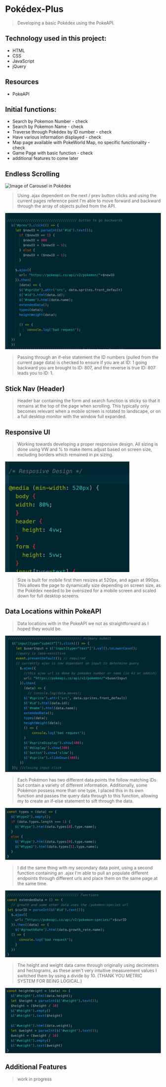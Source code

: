 # Pokédex-Plus

> Developing a basic Pokédex using the PokeAPI.

## Technology used in this project:

* HTML
* CSS
* JavaScript
* jQuery

## Resources

* PokeAPI

## Initial functions:
* Search by Pokemon Number - check
* Search by Pokemon Name - check
* Traverse through Pokédex by ID number - check
* Have various information displayed - check
* Map page available with PokeWorld Map, no specific functionality - check
* Game Page with basic function - check
* additional features to come later


## Endless Scrolling

![Image of Carousel in Pokédex](https://github.com/Jordan-Morales/Jordan-Morales.github.io/blob/master/pokedex-plus/refImages/carousel%20through%20pokedex.gif)

>Using .ajax dependent on the next / prev button clicks and using the current pages reference point I'm able to move forward and backward through the array of objects pulled from the API.

![!Image of Prev Button Code](https://github.com/Jordan-Morales/Jordan-Morales.github.io/blob/master/pokedex-plus/refImages/prevbutton.png)

>Passing through an if-else statement the ID numbers (pulled from the current page data) is checked to ensure if you are at ID: 1 going backward you are brought to ID: 807, and the reverse is true ID: 807 leads you to ID: 1.

## Stick Nav (Header)
> Header bar containing the form and search function is sticky so that it remains at the top of the page when scrolling. This typically only becomes relevant when a mobile screen is rotated to landscape, or on a full desktop monitor with the window full expanded.

## Responsive UI

>Working towards developing a proper responsive design.
>All sizing is done using VW and % to make items adjust based on screen size, excluding borders which remained in px sizing.

![!Image of Responsive UI Code](https://github.com/Jordan-Morales/Jordan-Morales.github.io/blob/master/pokedex-plus/refImages/responsiveUI.png)

>Size is built for mobile first then resizes at 520px,
>and again at 990px. This allows the page to dynamically size depending on screen size, as the Pokédex needed to be oversized for a mobile screen and scaled down for full desktop screens.

## Data Locations within PokeAPI

>Data locations with in the PokeAPI we not as straightforward as I hoped they would be.

![!Image of Primary Code](https://github.com/Jordan-Morales/Jordan-Morales.github.io/blob/master/pokedex-plus/refImages/primarysubmit.png)

>Each Pokémon has two different data points the follow matching IDs but contain a variety of different information.
>Additionally, some Pokémon possess more than one type, I placed this in its own function and passes the query data through to this function, allowing my to create an if-else statement to sift through the data.

![!Image of Type Code](https://github.com/Jordan-Morales/Jordan-Morales.github.io/blob/master/pokedex-plus/refImages/typefunc.png)

>I did the same thing with my secondary data point, using a second function containing an .ajax I'm able to pull an populate different endpoints through different urls and place them on the same page at the same time.

![!Image of Query for Additional Data](https://github.com/Jordan-Morales/Jordan-Morales.github.io/blob/master/pokedex-plus/refImages/extendedDatafunc.png)

>The height and weight data came through originally using decimeters and hectograms, as these aren't very intuitive measurement values I switched them by using a divide by 10. (THANK YOU METRIC SYSTEM FOR BEING LOGICAL.)

![!Image of Height and Weight Code](https://github.com/Jordan-Morales/Jordan-Morales.github.io/blob/master/pokedex-plus/refImages/heightweightfunc.png)


## Additional Features

>work in progress
